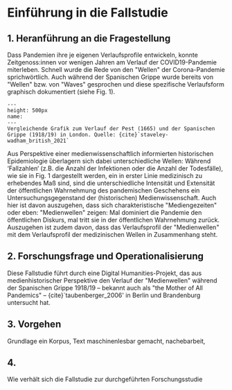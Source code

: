 # Einführung in die Fallstudie
## 1. Heranführung an die Fragestellung
Dass Pandemien ihre je eigenen Verlaufsprofile entwickeln, konnte Zeitgenoss:innen vor wenigen Jahren am Verlauf der COVID19-Pandemie miterleben. Schnell wurde die Rede von den "Wellen" der Corona-Pandemie sprichwörtlich. Auch während der Spanischen Grippe wurde bereits von "Wellen" bzw. von "Waves" gesprochen und diese spezifische Verlaufsform graphisch dokumentiert (siehe Fig. 1). 

```{figure} ../book_images/Plague-versus-Spanish-Flu.jpg
---
height: 500px
name: 
---
Vergleichende Grafik zum Verlauf der Pest (1665) und der Spanischen Grippe (1918/19) in London. Quelle: {cite}`staveley-wadham_british_2021`
```

Aus Perspektive einer medienwissenschaftlich informierten historischen Epidemiologie überlagern sich dabei unterschiedliche Wellen: Während ‘Fallzahlen‘ (z.B. die Anzahl der Infektionen oder die Anzahl der Todesfälle), wie sie in Fig. 1 dargestellt werden, ein in erster Linie medizinisch zu erhebendes Maß sind, sind die unterschiedliche Intensität und Extensität der öffentlichen Wahrnehmung des pandemischen Geschehens ein Untersuchungsgegenstand der (historischen) Medienwissenschaft. Auch hier ist davon auszugehen, dass sich charakteristische "Mediengezeiten" oder eben: "Medienwellen" zeigen: Mal dominiert die Pandemie den öffentlichen Diskurs, mal tritt sie in der öffentlichen Wahrnehmung zurück. Auszugehen ist zudem davon, dass das Verlaufsprofil der "Medienwellen" mit dem Verlaufsprofil der medizinischen Wellen in Zusammenhang steht. 

## 2. Forschungsfrage und Operationalisierung
Diese Fallstudie führt durch eine Digital Humanities-Projekt, das aus medienhistorischer Perspektive den Verlauf der "Medienwellen" während der Spanischen Grippe 1918/19 – bekannt auch als "the Mother of All Pandemics" – {cite}`taubenberger_2006' in Berlin und Brandenburg untersucht hat.


## 3. Vorgehen
Grundlage ein Korpus, Text maschinenlesbar gemacht, nachebarbeit, 

## 4. 
Wie verhält sich die Fallstudie zur durchgeführten Forschungsstudie 



```{bibliography}
```

